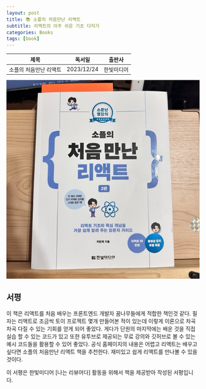 ```yaml
---
layout: post
title: 📚 소플의 처음만난 리액트
subtitle: 리액트의 아주 쉬운 기초 다지기
categories: Books
tags: [book]
---
```


|      제목       |   독서일   |  출판사  |
| :-------------: | :--------: | :------: |
| 소플의 처음만난 리액트 | 2023/12/24 | 한빛미디어 |

![소플의 처음만난 리액트](/assets/images/posts/soaple_react.jpeg)

## 서평

이 책은 리액트를 처음 배우는 프론트엔드 개발자 꿈나무들에게 적합한 책인것 같다. 필자는 리액트로 조금씩 토이 프로젝트 몇개 만들어본 적이 있는데 이렇게 이론으로 차곡차곡 다질 수 있는 기회를 얻게 되어 좋았다. 게다가 단원의 마지막에는 배운 것을 직접 실습 할 수 있는 코드가 있고 또한 유투브로 제공되는 무료 강의와 깃허브로 볼 수 있는 예시 코드들을 활용할 수 있어 좋았다. 공식 홈페이지의 내용은 어렵고 리액트는 배우고 싶다면 소플의 처음만난 리액트 책을 추천한다. 재미있고 쉽게 리액트를 만나볼 수 있을 것이다.

이 서평은 한빛미디어 [나는 리뷰어다] 활동을 위해서 책을 제공받아 작성된 서평입니다.

